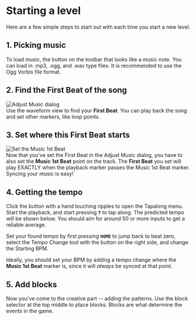 # Starting a level

Here are a few simple steps to start out with each time you start a new level.

## 1. Picking music
To load music, the button on the toolbar that looks like
a music note. You can load in .mp3, .ogg, and .wav type files. It is recommended
to use the Ogg Vorbis file format.

## 2. Find the First Beat of the song
![Adjust Music dialog](https://i.imgur.com/UhwXALP.png) <br>
Use the waveform view to find your **First Beat**. You can play back the song and set other markers, like loop points.

## 3. Set where this First Beat starts
![Set the Music 1st Beat](https://i.imgur.com/b8LLLpG.png) <br>
Now that you've set the First Beat in the Adjust Music dialog, you have to also set the
**Music 1st Beat** point on the track.
The **First Beat** you set will play EXACTLY when the playback marker passes the Music 1st Beat marker.
Syncing your music is easy!

## 4. Getting the tempo
Click the button with a hand touching ripples
to open the Tapalong menu. Start the playback, and start pressing **`T`**
to tap along. The predicted tempo will be shown below. You should aim
for around 50 or more inputs to get a reliable average.

Set your found tempo by first pressing **`HOME`** to jump back to beat zero,
select the Tempo Change tool with the button on the right side,
and change the Starting BPM.

Ideally, you should set your BPM by adding a tempo change where the **Music 1st Beat**
marker is, since it will *always* be synced at that point.

## 5. Add blocks
Now you've come to the creative part -- adding the patterns. Use the block
selector at the top middle to place blocks. Blocks are what determine the events in the game.
